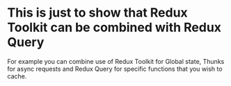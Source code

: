 # This is just to show that Redux Toolkit can be combined with Redux Query

For example you can combine use of Redux Toolkit for Global state, Thunks for async requests and Redux Query for specific functions that you wish to cache.
